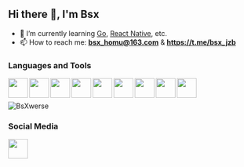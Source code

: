 ## Hi there 👋, I'm Bsx

- 🌱 I’m currently learning [Go](https://go.dev/), [React Native](https://reactnative.dev/), etc.
- 📫 How to reach me: **bsx_homu@163.com** & **https://t.me/bsx_jzb**

### Languages and Tools
<p>
  <a href="https://git-scm.com/">
    <img align="left" width="40" height="40" src="https://cdn.jsdelivr.net/gh/devicons/devicon/icons/git/git-original.svg">
  </a>
  
  <a href="https://go.dev">
    <img align="left" width="40" height="40" src="https://cdn.jsdelivr.net/gh/devicons/devicon/icons/go/go-original-wordmark.svg">
  </a>
  
  <a href="https://https://www.vim.org/">
    <img align="left" width="40" height="40" src="https://cdn.jsdelivr.net/gh/devicons/devicon/icons/vim/vim-original.svg">
  </a>
  
  <a href="https://react.dev">
    <img align="left" width="40" height="40" src="https://cdn.jsdelivr.net/gh/devicons/devicon/icons/react/react-original.svg">
  </a>
  
  <a href="https://code.visualstudio.com/">
    <img align="left" width="40" height="40" src="https://cdn.jsdelivr.net/gh/devicons/devicon/icons/vscode/vscode-original.svg">
  </a>
  
  <a href="https://www.javascript.com/">
    <img align="left" width="40" height="40" src="https://cdn.jsdelivr.net/gh/devicons/devicon/icons/javascript/javascript-original.svg">
  </a>
  
  <a href="https://www.typescriptlang.org/">
    <img align="left" width="40" height="40" src="https://cdn.jsdelivr.net/gh/devicons/devicon/icons/typescript/typescript-original.svg">
  </a>

  <a href="https://www.kernel.org/">
    <img align="left" width="40" height="40" src="https://cdn.jsdelivr.net/gh/devicons/devicon/icons/linux/linux-original.svg">
  </a>

  <a href="https://www.microsoft.com/en-us/download/windows">
    <img align="left" width="40" height="40" src="https://cdn.jsdelivr.net/gh/devicons/devicon/icons/windows8/windows8-original.svg">
  </a>
  

  <br/><br/>

  <img
    align="center"
    src="https://github-readme-stats.vercel.app/api/top-langs?username=BsXwerse&show_icons=true&locale=en&layout=compact"
    alt="BsXwerse"
  />

</p>

### Social Media

<a href="https://twitter.com/bsx_jzb0/">
  <img align="left" width="40" height="40" src="https://raw.githubusercontent.com/rahuldkjain/github-profile-readme-generator/master/src/images/icons/Social/twitter.svg">
</a>

